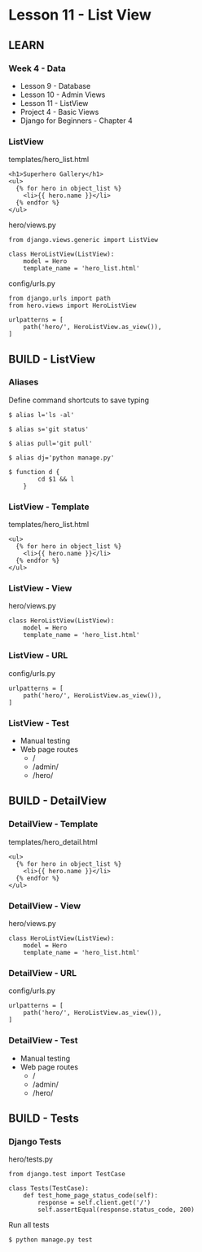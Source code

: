 # Lesson 11 - List View


## LEARN

### Week 4 - Data
* Lesson 9 - Database
* Lesson 10 - Admin Views
* Lesson 11 - ListView
* Project 4 - Basic Views
* Django for Beginners - Chapter 4


### ListView

templates/hero_list.html

    <h1>Superhero Gallery</h1>
    <ul>
      {% for hero in object_list %}
        <li>{{ hero.name }}</li>
      {% endfor %}
    </ul>

hero/views.py

    from django.views.generic import ListView

    class HeroListView(ListView):
        model = Hero
        template_name = 'hero_list.html'

config/urls.py

    from django.urls import path
    from hero.views import HeroListView

    urlpatterns = [
        path('hero/', HeroListView.as_view()),
    ]


## BUILD - ListView

### Aliases
Define command shortcuts to save typing

    $ alias l='ls -al'

    $ alias s='git status'

    $ alias pull='git pull'

    $ alias dj='python manage.py'

    $ function d {
            cd $1 && l
        }


### ListView - Template

templates/hero_list.html

    <ul>
      {% for hero in object_list %}
        <li>{{ hero.name }}</li>
      {% endfor %}
    </ul>


### ListView - View

hero/views.py

    class HeroListView(ListView):
        model = Hero
        template_name = 'hero_list.html'


### ListView - URL

config/urls.py

    urlpatterns = [
        path('hero/', HeroListView.as_view()),
    ]


### ListView - Test
* Manual testing
* Web page routes
    * /
    * /admin/
    * /hero/


## BUILD - DetailView

### DetailView - Template

templates/hero_detail.html

    <ul>
      {% for hero in object_list %}
        <li>{{ hero.name }}</li>
      {% endfor %}
    </ul>


### DetailView - View

hero/views.py

    class HeroListView(ListView):
        model = Hero
        template_name = 'hero_list.html'


### DetailView - URL

config/urls.py

    urlpatterns = [
        path('hero/', HeroListView.as_view()),
    ]


### DetailView - Test
* Manual testing
* Web page routes
    * /
    * /admin/
    * /hero/



## BUILD - Tests

### Django Tests

hero/tests.py

    from django.test import TestCase

    class Tests(TestCase):
        def test_home_page_status_code(self):
            response = self.client.get('/')
            self.assertEqual(response.status_code, 200)

Run all tests

    $ python manage.py test

